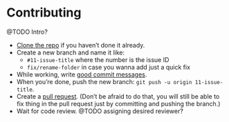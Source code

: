 # Contributing

@TODO Intro?

* [Clone the repo](https://github.com/actum/gulp-dev-stack) if you haven’t done it already.
* Create a new branch and name it like:
    * `#11-issue-title` where the number is the issue ID
    * `fix/rename-folder` in case you wanna add just a quick fix
* While working, write [good commit messages](http://tbaggery.com/2008/04/19/a-note-about-git-commit-messages.html).
* When you’re done, push the new branch: `git push -u origin 11-issue-title`.
* Create a [pull request](https://github.com/actum/gulp-dev-stack/pulls).  (Don’t be afraid to do that, you will still be able to fix thing in the pull request just by committing and pushing the branch.)
* Wait for code review. @TODO assigning desired reviewer?
